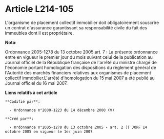 # Article L214-105

L'organisme de placement collectif immobilier doit obligatoirement souscrire un contrat d'assurance garantissant sa
responsabilité civile du fait des immeubles dont il est propriétaire.

**Nota:**

Ordonnance 2005-1278 du 13 octobre 2005 art. 7 : La présente ordonnance entre en vigueur le premier jour du mois suivant
celui de la publication au Journal officiel de la République française de l'arrêté du ministre chargé de l'économie portant
homologation des dispositions du règlement général de l'Autorité des marchés financiers relatives aux organismes de placement
collectif immobilier.L'arrêté d'homologation du 15 mai 2007 a été publié au Journal officiel du 16 mai 2007.

**Liens relatifs à cet article**

	**Codifié par**:

	  - Ordonnance n°2000-1223 du 14 décembre 2000 (V)

	**Créé par**:

	  - Ordonnance n°2005-1278 du 13 octobre 2005 - art. 2 () JORF 14 octobre 2005 en vigueur le 1er juin 2007
